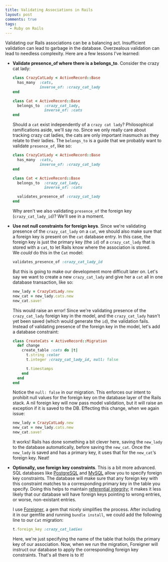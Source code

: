 ```yaml
---
title: Validating Associations in Rails
layout: post
comments: true
tags:
  - Ruby on Rails
---
```

Validating our Rails associations can be a balancing act. Insufficient validation can lead to garbage in the database. Overzealous validation can lead to needless complexity. Here are a few lessons I've learned:

*   **Validate presence\_of where there is a belongs\_to**. Consider the crazy cat lady:

    ```ruby
    class CrazyCatLady < ActiveRecord::Base
      has_many  :cats,
                inverse_of: :crazy_cat_lady
    end

    class Cat < ActiveRecord::Base
      belongs_to  :crazy_cat_lady,
                  inverse_of: :cats
    end
    ```

    Should a `cat` exist independently of a `crazy cat lady`? Philosophical ramifications aside, we'll say no. Since we only really care about tracking crazy cat ladies, the cats are only important inasmuch as they relate to their ladies. The `belongs_to` is a guide that we probably want to validate `presence_of`, like so:

    ```ruby
    class CrazyCatLady < ActiveRecord::Base
      has_many  :cats,
                inverse_of: :crazy_cat_lady
    end

    class Cat < ActiveRecord::Base
      belongs_to  :crazy_cat_lady,
                  inverse_of: :cats

      validates_presence_of :crazy_cat_lady
    end
    ```

    Why aren't we also validating `presence_of` the foreign key (`crazy_cat_lady_id`)? We'll see in a moment.
    <span id="more"></span>

*   **Use not null constraints for foreign keys**. Since we're validating presence of the `crazy_cat_lady` on a `cat`, we should also make sure that a foreign key is present on the `cat` database entry. In this case, the foreign key is just the primary key (the `id`) of a `crazy_cat_lady` that is stored with a `cat`, to let Rails know where the association is stored.  
    We *could* do this in the `Cat` model:

    ```ruby
    validates_presence_of :crazy_cat_lady_id
    ```

    But this is going to make our development more difficult later on. Let's say we want to create a new `crazy_cat_lady` and give her a `cat` all in one database transaction, like so:

    ```ruby
    new_lady = CrazyCatLady.new
    new_cat = new_lady.cats.new
    new_cat.save!
    ```

    This would raise an error! Since we're validating presence of the `crazy_cat_lady` foreign key in the model, and the `crazy_cat_lady` hasn't yet been saved (which would generate the `id`), the validation fails. Instead of validating presence of the foreign key in the model, let's add a database constraint:

    ```ruby
    class CreateCats < ActiveRecord::Migration
      def change
        create_table :cats do |t|
          t.string :color
          t.integer :crazy_cat_lady_id, null: false

          t.timestamps
        end
      end
    end
    ```

    Notice the `null: false` in our migration. This enforces our intent to prohibit null values for the foreign key on the database layer of the Rails stack. A nil foreign key will now pass model validation, but it will raise an exception if it is saved to the DB. Effecting this change, when we again issue:

    ```ruby
    new_lady = CrazyCatLady.new
    new_cat = new_lady.cats.new
    new_cat.save!
    ```

    It works! Rails has done something a bit clever here, saving the `new_lady` to the database automatically, before saving the `new_cat`. Once the `new_lady` is saved and has a primary key, it uses that for the `new_cat`&#8216;s foreign key. Neat!

*   **Optionally, use foreign key constraints**. This is a bit more advanced. SQL databases like [PostgreSQL][1] and [MySQL][2] allow you to specify foreign key constraints. The database will make sure that any foreign key with this constraint matches to a corresponding primary key in the table you specify. Doing this helps to maintain [referential integrity][3]; it makes it less likely that our database will have foreign keys pointing to wrong entries, or worse, non-existant entries.

    I use [Foreigner][4], a gem that nicely simplifies the process. After including it in our gemfile and running `bundle install`, we could add the following line to our `Cat` migration:

    ```ruby
    t.foreign_key :crazy_cat_ladies
    ```

    Here, we're just specifying the name of the table that holds the primary key of our association. Now, when we run the migration, Foreigner will instruct our database to apply the corresponding foreign key constraints. That's all there is to it!

[1]: http://www.postgresql.org/
[2]: http://www.mysql.com/
[3]: http://en.wikipedia.org/wiki/Referential_integrity
[4]: https://github.com/matthuhiggins/foreigner
